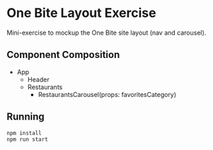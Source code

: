 # One Bite Layout Exercise
Mini-exercise to mockup the One Bite site layout (nav and carousel).

## Component Composition
- App
  - Header
  - Restaurants
    - RestaurantsCarousel(props: favoritesCategory)
    
## Running
```
npm install
npm run start
```
